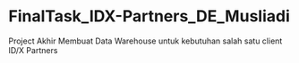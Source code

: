 # FinalTask_IDX-Partners_DE_Musliadi
Project Akhir Membuat Data Warehouse untuk kebutuhan salah satu client ID/X Partners 

